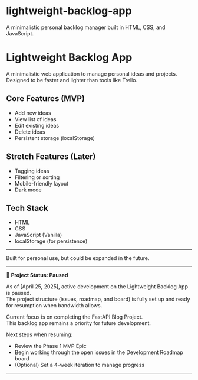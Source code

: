 # lightweight-backlog-app
A minimalistic personal backlog manager built in HTML, CSS, and JavaScript.

# Lightweight Backlog App

A minimalistic web application to manage personal ideas and projects.  
Designed to be faster and lighter than tools like Trello.

## Core Features (MVP)
- Add new ideas
- View list of ideas
- Edit existing ideas
- Delete ideas
- Persistent storage (localStorage)

## Stretch Features (Later)
- Tagging ideas
- Filtering or sorting
- Mobile-friendly layout
- Dark mode

## Tech Stack
- HTML
- CSS
- JavaScript (Vanilla)
- localStorage (for persistence)

---

Built for personal use, but could be expanded in the future.

---

📌 **Project Status: Paused**

As of [April 25, 2025], active development on the Lightweight Backlog App is paused.  
The project structure (issues, roadmap, and board) is fully set up and ready for resumption when bandwidth allows.

Current focus is on completing the FastAPI Blog Project.  
This backlog app remains a priority for future development.

Next steps when resuming:
- Review the Phase 1 MVP Epic
- Begin working through the open issues in the Development Roadmap board
- (Optional) Set a 4-week iteration to manage progress

---

